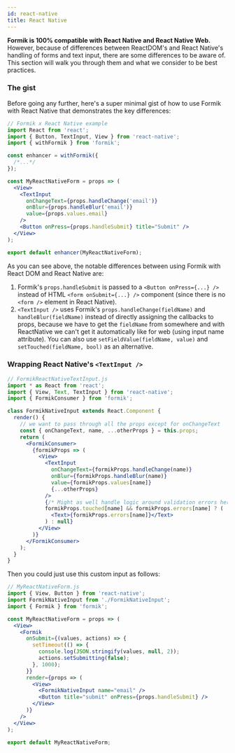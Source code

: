 ```yaml
---
id: react-native
title: React Native
---
```


**Formik is 100% compatible with React Native and React Native Web.** However,
because of differences between ReactDOM's and React Native's handling of forms
and text input, there are some differences to be aware of. This section will walk
you through them and what we consider to be best practices.

### The gist

Before going any further, here's a super minimal gist of how to use Formik with
React Native that demonstrates the key differences:

```jsx
// Formik x React Native example
import React from 'react';
import { Button, TextInput, View } from 'react-native';
import { withFormik } from 'formik';

const enhancer = withFormik({
  /*...*/
});

const MyReactNativeForm = props => (
  <View>
    <TextInput
      onChangeText={props.handleChange('email')}
      onBlur={props.handleBlur('email')}
      value={props.values.email}
    />
    <Button onPress={props.handleSubmit} title="Submit" />
  </View>
);

export default enhancer(MyReactNativeForm);
```

As you can see above, the notable differences between using Formik with React
DOM and React Native are:

1.  Formik's `props.handleSubmit` is passed to a `<Button onPress={...} />`
    instead of HTML `<form onSubmit={...} />` component (since there is no
    `<form />` element in React Native).
2.  `<TextInput />` uses Formik's `props.handleChange(fieldName)` and `handleBlur(fieldName)` instead of directly assigning the callbacks to props, because we have to get the `fieldName` from somewhere and with ReactNative we can't get it automatically like for web (using input name attribute). You can also use `setFieldValue(fieldName, value)` and `setTouched(fieldName, bool)` as an alternative.

### Wrapping React Native's `<TextInput />`

```jsx
// FormikReactNativeTextInput.js
import * as React from 'react';
import { View, Text, TextInput } from 'react-native';
import { FormikConsumer } from 'formik';

class FormikNativeInput extends React.Component {
  render() {
    // we want to pass through all the props except for onChangeText
    const { onChangeText, name, ...otherProps } = this.props;
    return (
      <FormikConsumer>
        {formikProps => (
          <View>
            <TextInput
              onChangeText={formikProps.handleChange(name)}
              onBlur={formikProps.handleBlur(name)}
              value={formikProps.values[name]}
              {...otherProps}
            />
            {/* Might as well handle logic around validation errors here!*/
            formikProps.touched[name] && formikProps.errors[name] ? (
              <Text>{formikProps.errors[name]}</Text>
            ) : null}
          </View>
        )}
      </FormikConsumer>
    );
  }
}
```

Then you could just use this custom input as follows:

```jsx
// MyReactNativeForm.js
import { View, Button } from 'react-native';
import FormikNativeInput from './FormikNativeInput';
import { Formik } from 'formik';

const MyReactNativeForm = props => (
  <View>
    <Formik
      onSubmit={(values, actions) => {
        setTimeout(() => {
          console.log(JSON.stringify(values, null, 2));
          actions.setSubmitting(false);
        }, 1000);
      }}
      render={props => (
        <View>
          <FormikNativeInput name="email" />
          <Button title="submit" onPress={props.handleSubmit} />
        </View>
      )}
    />
  </View>
);

export default MyReactNativeForm;
```
